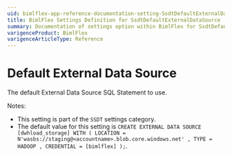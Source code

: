 ```yaml
---
uid: bimlflex-app-reference-documentation-setting-SsdtDefaultExternalDataSource
title: BimlFlex Settings Definition for SsdtDefaultExternalDataSource
summary: Documentation of settings option within BimlFlex for SsdtDefaultExternalDataSource
varigenceProduct: BimlFlex
varigenceArticleType: Reference
---
```


# Default External Data Source

The default External Data Source SQL Statement to use.

Notes:

* This setting is part of the `SSDT` settings category.
* The default value for this setting is `CREATE EXTERNAL DATA SOURCE [dwhload_storage]
    WITH (
        LOCATION = N'wasbs://staging@<accountname>.blob.core.windows.net'
        , TYPE = HADOOP
        , CREDENTIAL = [bimlflex]
    );`.
